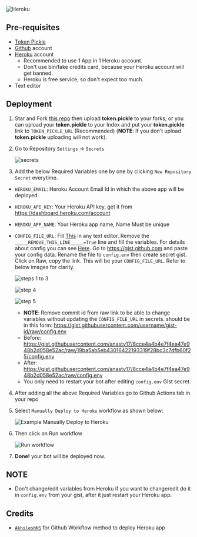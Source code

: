 ![Heroku](https://telegra.ph/file/909aa0cfc6319ce5580aa.jpg)

## Pre-requisites

- [Token Pickle](https://github.com/breakdowns/slam-mirrorbot#getting-google-oauth-api-credential-file)
- [Github](github.com) account
- [Heroku](heroku.com) account
	* Recommended to use 1 App in 1 Heroku account.
	* Don't use bin/fake credits card, because your Heroku account will get banned.
	* Heroku is free service, so don't expect too much.
- Text editor

## Deployment

1. Star and Fork [this repo](https://github.com/breakdowns/slam-mirrorbot) then upload **token.pickle** to your forks, or you can upload your **token.pickle** to your Index and put your **token.pickle** link to `TOKEN_PICKLE_URL` (Recommended) (**NOTE**: If you don't upload **token.pickle** uploading will not work).

2. Go to Repository `Settings` -> `Secrets`

	![secrets](https://telegra.ph/file/bb8cb0eced5caad68a41b.jpg)

3. Add the below Required Variables one by one by clicking `New Repository Secret` everytime.
- `HEROKU_EMAIL`: Heroku Account Email Id in which the above app will be deployed
- `HEROKU_API_KEY`: Your Heroku API key, get it from https://dashboard.heroku.com/account
- `HEROKU_APP_NAME`: Your Heroku app name, Name Must be unique
- `CONFIG_FILE_URL`: Fill [This](https://raw.githubusercontent.com/breakdowns/slam-mirrorbot/master/config_sample.env) in any text editor. Remove the `_____REMOVE_THIS_LINE_____=True` line and fill the variables. For details about config you can see [Here](https://github.com/breakdowns/slam-mirrorbot#setting-up-config-file). Go to https://gist.github.com and paste your config data. Rename the file to `config.env` then create secret gist. Click on Raw, copy the link. This will be your `CONFIG_FILE_URL`. Refer to below images for clarity. 

	![steps 1 to 3](https://telegra.ph/file/1d8fec16516a87ba9d1ac.jpg)

	![step 4](https://telegra.ph/file/1491f99836cd694ea1195.jpg)

	![step 5](https://telegra.ph/file/416a550f7ded579b63272.jpg)

	* **NOTE**: Remove commit id from raw link to be able to change variables without updating the `CONFIG_FILE_URL` in secrets. should be in this form: https://gist.githubusercontent.com/username/gist-id/raw/config.env
	* Before: https://gist.githubusercontent.com/anasty17/8cce4a4b4e7f4ea47e948b2d058e52ac/raw/19ba5ab5eb43016422193319f28bc3c7dfb60f25/config.env
	* After: https://gist.githubusercontent.com/anasty17/8cce4a4b4e7f4ea47e948b2d058e52ac/raw/config.env
	* You only need to restart your bot after editing `config.env` Gist secret.

4. After adding all the above Required Variables go to Github Actions tab in your repo

5. Select `Manually Deploy to Heroku` workflow as shown below:

	![Example Manually Deploy to Heroku](https://telegra.ph/file/38ffda0165d9671f1d5dc.jpg)

6. Then click on Run workflow

	![Run workflow](https://telegra.ph/file/c5b4c2e02f585cb59fe5c.jpg)

7. **Done!** your bot will be deployed now.

## NOTE
- Don't change/edit variables from Heroku if you want to change/edit do it in `config.env` from your gist, after it just restart your Heroku app.

## Credits
- [`AkhileshNS`](https://github.com/AkhileshNS) for Github Workflow method to deploy Heroku app